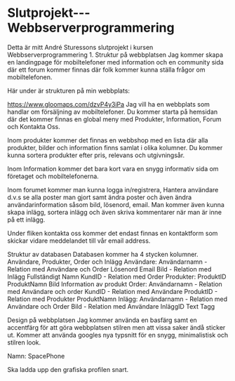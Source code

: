 # Slutprojekt---Webbserverprogrammering
Detta är mitt André Sturessons slutprojekt i kursen Webbserverprogrammering 1.
Struktur på webbplatsen
Jag kommer skapa en landingpage för mobiltelefoner med information och en community sida där ett forum kommer finnas där folk kommer kunna ställa frågor om mobiltelefonen.

Här under är strukturen på min webbplats:

https://www.gloomaps.com/dzvP4y3iPa
Jag vill ha en webbplats som handlar om försäljning av mobiltelefoner. Du kommer starta på hemsidan där det kommer finnas en global meny med Produkter, Information, Forum och Kontakta Oss.

Inom produkter kommer det finnas en webbshop med en lista där alla produkter, bilder och information finns samlat i olika kolumner. Du kommer kunna sortera produkter efter pris, relevans och utgivningsår.

Inom Information kommer det bara kort vara en snygg informativ sida om företaget och mobiltelefonerna.

Inom forumet kommer man kunna logga in/registrera, Hantera användare d.v.s se alla poster man gjort samt ändra poster och även ändra användarinformation såsom bild, lösenord, email.
	Man kommer även kunna skapa inlägg, sortera inlägg och även skriva kommentarer när man är inne på ett inlägg.

Under fliken kontakta oss kommer det endast finnas en kontaktform som skickar vidare meddelandet till vår email address.

Struktur av databasen
Databasen kommer ha 4 stycken kolumner. Användare, Produkter, Order och Inlägg
Användare:
Användarnamn - Relation med Användare och Order
Lösenord
Email
Bild - Relation med Inlägg
Fullständigt Namn
KundID - Relation med Order
Produkter:
ProduktID
ProduktNamn
Bild
Information av produkt
Order:
Användarnamn - Relation med Användare och order
KundID - Relation med Användare
ProduktID - Relation med Produkter
ProduktNamn
Inlägg:
Användarnamn - Relation med Användare och Order
Bild - Relation med Användare
InläggID
Text
Tagg

Design på webbplatsen
Jag kommer använda en basfärg samt en accentfärg för att göra webbplatsen stilren men att vissa saker ändå sticker ut. Kommer att använda googles nya typsnitt för en snygg, minimalistisk och stilren look.

Namn: SpacePhone

Ska ladda upp den grafiska profilen snart.
